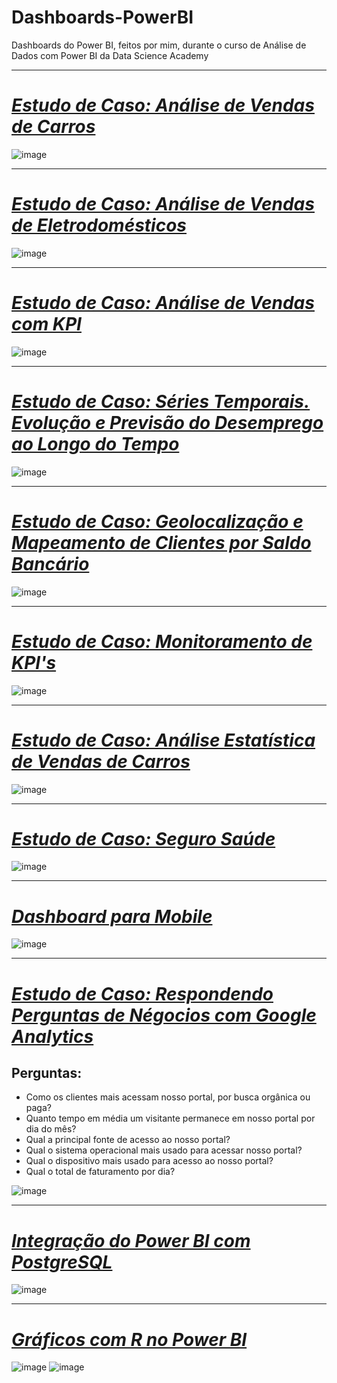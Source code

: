 # Dashboards-PowerBI
 Dashboards do Power BI, feitos por mim, durante o curso de Análise de Dados com Power BI da Data Science Academy
***
# *[Estudo de Caso: Análise de Vendas de Carros](https://github.com/kennedyanst/Dashboards-PowerBI/tree/main/Primeiros%20Passos%20com%20Power%20BI)*
![image](https://user-images.githubusercontent.com/90532605/193088671-3451e5d4-74a8-4837-ae13-8247720507ba.png)
***
# *[Estudo de Caso: Análise de Vendas de Eletrodomésticos](https://github.com/kennedyanst/Dashboards-PowerBI/tree/main/Business%20Intelligence%20no%20Power%20BI)*
![image](https://user-images.githubusercontent.com/90532605/193091993-2e59741d-bd2c-41d6-93db-0ca4e27a59b3.png)
***
# *[Estudo de Caso: Análise de Vendas com KPI](https://github.com/kennedyanst/Dashboards-PowerBI/tree/main/Dashboard_KPI)*
![image](https://user-images.githubusercontent.com/90532605/193110685-2902f1b9-4486-45b2-8bcb-59b72be6783d.png)
***
# *[Estudo de Caso: Séries Temporais. Evolução e Previsão do Desemprego ao Longo do Tempo](https://github.com/kennedyanst/Dashboards-PowerBI/tree/main/S%C3%A9ries%20Temporais)*
![image](https://user-images.githubusercontent.com/90532605/193125861-1087f35c-094d-45c4-a997-6d48ecd6e779.png)
***
# *[Estudo de Caso: Geolocalização e Mapeamento de Clientes por Saldo Bancário](https://github.com/kennedyanst/Dashboards-PowerBI/tree/main/Geolocalizacao)*
![image](https://user-images.githubusercontent.com/90532605/193128513-cca39c66-4dba-4b45-a8dc-e41a8be5f944.png)
***
# *[Estudo de Caso: Monitoramento de KPI's](https://github.com/kennedyanst/Dashboards-PowerBI/tree/main/Monitoramento_KPI)*
![image](https://user-images.githubusercontent.com/90532605/193129831-9308dab1-10c8-4b39-a8c2-17c54b156547.png)
***
# *[Estudo de Caso: Análise Estatística de Vendas de Carros](https://github.com/kennedyanst/Dashboards-PowerBI/tree/main/Estatistica)*
![image](https://user-images.githubusercontent.com/90532605/193169470-bfbce0a1-a9b9-414f-8fde-1a5b0c1c14f3.png)
***
# *[Estudo de Caso: Seguro Saúde](https://github.com/kennedyanst/Dashboards-PowerBI/tree/main/Dashboards%20Interativos)*
![image](https://user-images.githubusercontent.com/90532605/193171127-8c1ae4d4-d0f9-4686-9362-cff9b0665e10.png)
***
# *[Dashboard para Mobile](https://github.com/kennedyanst/Dashboards-PowerBI/tree/main/Dashboards%20Interativos)*
![image](https://user-images.githubusercontent.com/90532605/193174124-8143fe44-c3a0-4e13-99b0-9709782cb7cb.png)
***
# *[Estudo de Caso: Respondendo Perguntas de Négocios com Google Analytics](https://github.com/kennedyanst/Dashboards-PowerBI/tree/main/Google%20Analytics)*

## Perguntas:
* Como os clientes mais acessam nosso portal, por busca orgânica ou paga?
* Quanto tempo em média um visitante permanece em nosso portal por dia do mês?
* Qual a principal fonte de acesso ao nosso portal?
* Qual o sistema operacional mais usado para acessar nosso portal?
* Qual o dispositivo mais usado para acesso ao nosso portal?
* Qual o total de faturamento por dia?

![image](https://user-images.githubusercontent.com/90532605/193175123-4a4ccb8c-547b-4ae0-82e6-62b6eda561c0.png)
***
# *[Integração do Power BI com PostgreSQL](https://github.com/kennedyanst/Dashboards-PowerBI/tree/main/Power%20BI%20e%20PostgreSQL)*
![image](https://user-images.githubusercontent.com/90532605/193176287-4811b552-8484-4c0f-9e86-c127347f7d8c.png)
***
# *[Gráficos com R no Power BI](https://github.com/kennedyanst/Dashboards-PowerBI/tree/main/Power%20BI%20com%20R)*
![image](https://user-images.githubusercontent.com/90532605/193432923-c876b528-0d70-407a-b4b6-b4b4f4e08906.png)
![image](https://user-images.githubusercontent.com/90532605/193432959-33a01f2a-ff00-4b36-8086-eb90b6e08a89.png)
